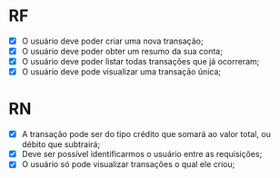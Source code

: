 # RF

- [X] O usuário deve poder criar uma nova transação;
- [X] O usuário deve poder obter um resumo da sua conta;
- [X] O usuário deve poder listar todas transações que já ocorreram;
- [X] O usuário deve pode visualizar uma transação única;

# RN
- [X] A transação pode ser do tipo crédito que somará ao valor total, ou débito que subtrairá;
- [X] Deve ser possível identificarmos o usuário entre as requisições;
- [X] O usuário só pode visualizar transações o qual ele criou;